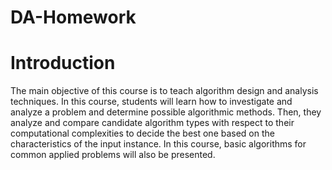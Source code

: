 DA-Homework
============
# Introduction
The main objective of this course is to teach algorithm design and analysis techniques. In this course,
students will learn how to investigate and analyze a problem and determine possible algorithmic
methods. Then, they analyze and compare candidate algorithm types with respect to their
computational complexities to decide the best one based on the characteristics of the input instance. In
this course, basic algorithms for common applied problems will also be presented.

